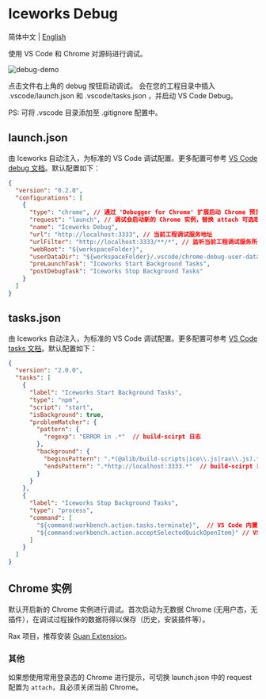 # Iceworks Debug

简体中文 | [English](./debug.en.md)

使用 VS Code 和 Chrome 对源码进行调试。

![debug-demo](https://img.alicdn.com/tfs/TB1vCixhP39YK4jSZPcXXXrUFXa-1200-695.gif)

点击文件右上角的 debug 按钮启动调试。 会在您的工程目录中插入 .vscode/launch.json 和 .vscode/tasks.json ，并启动 VS Code Debug。

PS: 可将 .vscode 目录添加至 .gitignore 配置中。

## launch.json

由 Iceworks 自动注入，为标准的 VS Code 调试配置。更多配置可参考 [VS Code debug 文档](https://code.visualstudio.com/docs/editor/debugging#_launch-configurations)。默认配置如下：

```json
{
  "version": "0.2.0",
  "configurations": [
    {
      "type": "chrome", // 通过 'Debugger for Chrome' 扩展启动 Chrome 预览。
      "request": "launch", // 调试会启动新的 Chrome 实例，替换 attach 可选取当前 Chrome 实例，但需要重启 Chrome。
      "name": "Iceworks Debug", 
      "url": "http://localhost:3333", // 当前工程调试服务地址
      "urlFilter": "http://localhost:3333/**/*", // 监听当前工程调试服务所有的 url
      "webRoot": "${workspaceFolder}",
      "userDataDir": "${workspaceFolder}/.vscode/chrome-debug-user-data", // 用于存放 Chrome 的用户数据（安装的浏览器插件等）
      "preLaunchTask": "Iceworks Start Background Tasks",
      "postDebugTask": "Iceworks Stop Background Tasks"
    }
  ]
}
```

## tasks.json

由 Iceworks 自动注入，为标准的 VS Code 调试配置。更多配置可参考 [VS Code tasks 文档]( https://code.visualstudio.com/docs/editor/tasks#vscode)。默认配置如下：

```json
{
  "version": "2.0.0",
  "tasks": [
    {
      "label": "Iceworks Start Background Tasks",
      "type": "npm",
      "script": "start",
      "isBackground": true,
      "problemMatcher": {
        "pattern": {
          "regexp": "ERROR in .*"  // build-scirpt 日志
        },
        "background": {
          "beginsPattern": ".*(@alib/build-scripts|ice\\.js|rax\\.js).*", // build-scirpt 日志
          "endsPattern": ".*http://localhost:3333.*"  // build-scirpt 日志
        }
      }
    },
    {
      "label": "Iceworks Stop Background Tasks",
      "type": "process",
      "command": [
        "${command:workbench.action.tasks.terminate}",  // VS Code 内置命令
        "${command:workbench.action.acceptSelectedQuickOpenItem}" // VS Code 内置命令
      ]
    }
  ]
}

```

## Chrome 实例

默认开启新的 Chrome 实例进行调试。首次启动为无数据 Chrome (无用户态，无插件），在调试过程操作的数据将得以保存（历史，安装插件等）。

Rax 项目，推荐安装 [Guan Extension](https://chrome.google.com/webstore/detail/guan-extension/jfalnandddhgfnmejfgjgfbfnnkhljog)。

### 其他

如果想使用常用登录态的 Chrome 进行提示，可切换 launch.json 中的 request 配置为 `attach`，且必须关闭当前 Chrome。

